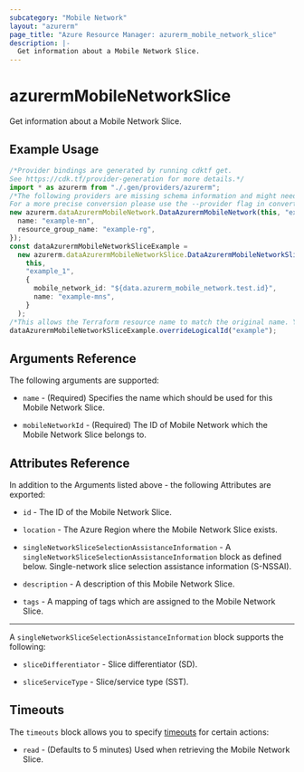 ```yaml
---
subcategory: "Mobile Network"
layout: "azurerm"
page_title: "Azure Resource Manager: azurerm_mobile_network_slice"
description: |-
  Get information about a Mobile Network Slice.
---
```


# azurermMobileNetworkSlice

Get information about a Mobile Network Slice.

## Example Usage

```typescript
/*Provider bindings are generated by running cdktf get.
See https://cdk.tf/provider-generation for more details.*/
import * as azurerm from "./.gen/providers/azurerm";
/*The following providers are missing schema information and might need manual adjustments to synthesize correctly: azurerm.
For a more precise conversion please use the --provider flag in convert.*/
new azurerm.dataAzurermMobileNetwork.DataAzurermMobileNetwork(this, "example", {
  name: "example-mn",
  resource_group_name: "example-rg",
});
const dataAzurermMobileNetworkSliceExample =
  new azurerm.dataAzurermMobileNetworkSlice.DataAzurermMobileNetworkSlice(
    this,
    "example_1",
    {
      mobile_network_id: "${data.azurerm_mobile_network.test.id}",
      name: "example-mns",
    }
  );
/*This allows the Terraform resource name to match the original name. You can remove the call if you don't need them to match.*/
dataAzurermMobileNetworkSliceExample.overrideLogicalId("example");

```

## Arguments Reference

The following arguments are supported:

*   `name` - (Required) Specifies the name which should be used for this Mobile Network Slice.

*   `mobileNetworkId` - (Required) The ID of Mobile Network which the Mobile Network Slice belongs to.

## Attributes Reference

In addition to the Arguments listed above - the following Attributes are exported:

*   `id` - The ID of the Mobile Network Slice.

*   `location` - The Azure Region where the Mobile Network Slice exists.

*   `singleNetworkSliceSelectionAssistanceInformation` - A `singleNetworkSliceSelectionAssistanceInformation` block as defined below. Single-network slice selection assistance information (S-NSSAI).

*   `description` - A description of this Mobile Network Slice.

*   `tags` - A mapping of tags which are assigned to the Mobile Network Slice.

***

A `singleNetworkSliceSelectionAssistanceInformation` block supports the following:

*   `sliceDifferentiator` - Slice differentiator (SD).

*   `sliceServiceType` - Slice/service type (SST).

## Timeouts

The `timeouts` block allows you to specify [timeouts](https://www.terraform.io/docs/configuration/resources.html#timeouts) for certain actions:

* `read` - (Defaults to 5 minutes) Used when retrieving the Mobile Network Slice.
